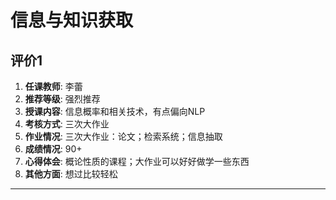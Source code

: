 # 信息与知识获取

## 评价1

1. **任课教师**: 李蕾
2. **推荐等级**: 强烈推荐
3. **授课内容**: 信息概率和相关技术，有点偏向NLP
4. **考核方式**: 三次大作业
5. **作业情况**: 三次大作业：论文；检索系统；信息抽取
6. **成绩情况**: 90+
7. **心得体会**: 概论性质的课程；大作业可以好好做学一些东西
8. **其他方面**: 想过比较轻松

----
